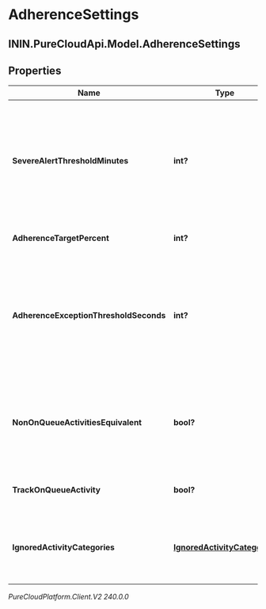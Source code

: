 # AdherenceSettings

## ININ.PureCloudApi.Model.AdherenceSettings

## Properties

|Name | Type | Description | Notes|
|------------ | ------------- | ------------- | -------------|
| **SevereAlertThresholdMinutes** | **int?** | The threshold in minutes where an alert will be triggered when an agent is considered severely out of adherence | [optional] |
| **AdherenceTargetPercent** | **int?** | Target adherence percentage | [optional] |
| **AdherenceExceptionThresholdSeconds** | **int?** | The threshold in seconds for which agents should not be penalized for being momentarily out of adherence | [optional] |
| **NonOnQueueActivitiesEquivalent** | **bool?** | Whether to treat all non-on-queue activities as equivalent for adherence purposes | [optional] |
| **TrackOnQueueActivity** | **bool?** | Whether to track on-queue activities | [optional] |
| **IgnoredActivityCategories** | [**IgnoredActivityCategories**](IgnoredActivityCategories) | Activity categories that should be ignored for adherence purposes | [optional] |



_PureCloudPlatform.Client.V2 240.0.0_
